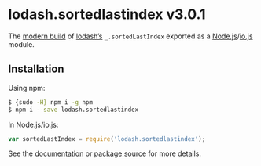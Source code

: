 # lodash.sortedlastindex v3.0.1

The [modern build](https://github.com/lodash/lodash/wiki/Build-Differences) of [lodash’s](https://lodash.com/) `_.sortedLastIndex` exported as a [Node.js](http://nodejs.org/)/[io.js](https://iojs.org/) module.

## Installation

Using npm:

```bash
$ {sudo -H} npm i -g npm
$ npm i --save lodash.sortedlastindex
```

In Node.js/io.js:

```js
var sortedLastIndex = require('lodash.sortedlastindex');
```

See the [documentation](https://lodash.com/docs#sortedLastIndex) or [package source](https://github.com/lodash/lodash/blob/3.0.1-npm-packages/lodash.sortedlastindex) for more details.
